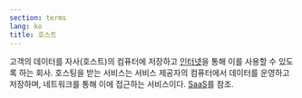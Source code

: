 ```yaml
---
section: terms
lang: ko
title: 호스트
---
```


고객의 데이터를 자사(호스트)의 컴퓨터에 저장하고 [인터넷](../internet/)을 통해 이를 사용할 수 있도록 하는 회사. 호스팅을 받는 서비스는 서비스 제공자의 컴퓨터에서 데이터를 운영하고 저장하며, 네트워크를 통해 이에 접근하는 서비스이다. [SaaS](../saas/)를 참조.
